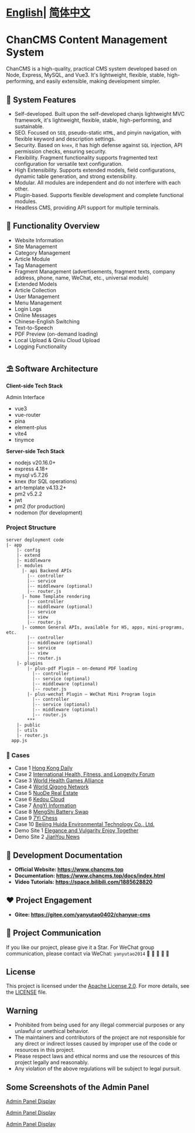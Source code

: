 
# [English](https://github.com/mingkong2023/ChanCMS/blob/main/README-EN.MD)| [简体中文](https://github.com/mingkong2023/ChanCMS/blob/main/README.MD)

# ChanCMS Content Management System

ChanCMS is a high-quality, practical CMS system developed based on Node, Express, MySQL, and Vue3. It's lightweight, flexible, stable, high-performing, and easily extensible, making development simpler.

## 🌈 System Features

* Self-developed. Built upon the self-developed chanjs lightweight MVC framework, it's lightweight, flexible, stable, high-performing, and sustainable.
* SEO. Focused on `SEO`, pseudo-static `HTML`, and pinyin navigation, with flexible keyword and description settings.
* Security. Based on `knex`, it has high defense against `SQL` injection, API permission checks, ensuring security.
* Flexibility. Fragment functionality supports fragmented text configuration for versatile text configuration.
* High Extensibility. Supports extended models, field configurations, dynamic table generation, and strong extensibility.
* Modular. All modules are independent and do not interfere with each other.
* Plugin-based. Supports flexible development and complete functional modules.
* Headless CMS, providing API support for multiple terminals.

## 🚧 Functionality Overview

* Website Information
* Site Management
* Category Management
* Article Module
* Tag Management
* Fragment Management (advertisements, fragment texts, company address, phone, name, WeChat, etc., universal module)
* Extended Models
* Article Collection
* User Management
* Menu Management
* Login Logs
* Online Messages
* Chinese-English Switching
* Text-to-Speech
* PDF Preview (on-demand loading)
* Local Upload & Qiniu Cloud Upload
* Logging Functionality

## ⛱️ Software Architecture

**Client-side Tech Stack**

Admin Interface

* vue3
* vue-router
* pina
* element-plus
* vite4
* tinymce

**Server-side Tech Stack**

* nodejs v20.16.0+
* express 4.18+
* mysql v5.7.26
* knex (for SQL operations)
* art-template v4.13.2+
* pm2 v5.2.2
* jwt
* pm2 (for production)
* nodemon (for development)

### Project Structure

```
server deployment code
|- app
    |- config
    |- extend 
    |- middleware 
    |- modules
      |- api Backend APIs
        |-- controller
        |-- service
        |-- middleware (optional)
        |-- router.js
      |- home Template rendering
        |-- controller
        |-- middleware (optional)
        |-- service
        |-- view
        |-- router.js
      |- common General APIs, available for H5, apps, mini-programs, etc.
        |-- controller
        |-- middleware (optional)
        |-- service
        |-- view
        |-- router.js
    |- plugins 
        |- plus-pdf Plugin – on-demand PDF loading
          |-- controller
          |-- service (optional)
          |-- middleware (optional)
          |-- router.js
        |- plus-wechat Plugin – WeChat Mini Program login
          |-- controller
          |-- service (optional)
          |-- middleware (optional)
          |-- router.js
        ***
    |- public
    |- utils
    |- router.js
  app.js
  ```

### 🍅 Cases

* Case 1 [Hong Kong Daily](http://www.hongkongdaily.net/)
* Case 2 [International Health, Fitness, and Longevity Forum](http://www.internationjms.cn/)
* Case 3 [World Health Games Alliance](http://www.worldhealthgames.com/)
* Case 4 [World Qigong Network](http://www.shijieqigong.com/)
* Case 5 [NuoDe Real Estate](https://www.nuodefangchan.com/)
* Case 6 [Kedou Cloud](https://kd-yun.top/)
* Case 7 [AngYi Information](http://www.angyi-iot.com/)
* Case 8 [MengShi Battery Swap](http://www.51mshd.com/)
* Case 9 [7Yi Chess](https://doc.7yi.link/)
* Case 10 [Beijing Huida Environmental Technology Co., Ltd.](http://www.huidaep.com/)
* Demo Site 1 [Elegance and Vulgarity Enjoy Together](http://www.cqsmservices.cn/)
* Demo Site 2 [JianYou News](http://118.89.190.101:81/)

## 👵 Development Documentation

* **Official Website: <https://www.chancms.top>**
* **Documentation: <https://www.chancms.top/docs/index.html>**
* **Video Tutorials: <https://space.bilibili.com/1885628820>**

## ❤️ Project Engagement

* **Gitee: <https://gitee.com/yanyutao0402/chanyue-cms>**

## 👴 Project Communication

If you like our project, please give it a Star.
For WeChat group communication, please contact via WeChat: `yanyutao2014` 🧒 👧 👱  🧔 👴

## License

This project is licensed under the [Apache License 2.0](LICENSE). For more details, see the [LICENSE](LICENSE) file.

## Warning

* Prohibited from being used for any illegal commercial purposes or any unlawful or unethical behavior.
* The maintainers and contributors of the project are not responsible for any direct or indirect losses caused by improper use of the code or resources in this project.
* Please respect laws and ethical norms and use the resources of this project legally and reasonably.
* Any violation of the above regulations will be subject to legal pursuit.

## Some Screenshots of the Admin Panel

[Admin Panel Display](https://gitee.com/yanyutao0402/chanyue-cms/raw/master/server/app/public/template/default/img/info.png)

[Admin Panel Display](https://gitee.com/yanyutao0402/chanyue-cms/raw/master/server/app/public/template/default/img/category.png)

[Admin Panel Display](https://gitee.com/yanyutao0402/chanyue-cms/raw/master/server/app/public/template/default/img/article.png)
